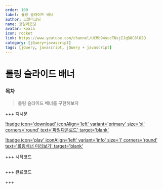 ```yaml
---
order: 100
label: 롤링 슬라이드 배너
author: 코알라코딩
name: 코알라코딩
avatar: koala
icon: rocket
link: https://www.youtube.com/channel/UCMb94yucTNsjIJqD8C8lO2Q
category: [jQuery+javascript]
tags: [jQuery, javascript, jQuery + javascript]
---
```


# 롤링 슬라이드 배너 <!-- omit in toc -->

### 목차 <!-- omit in toc -->



> 롤링 슬라이드 배너를 구현해보자

+++ 지시문

[!badge icon='download' iconAlign='left' variant='primary' size='xl' corners='round' text='파일다운로드' target='blank'](./files/roll/images.zip)

[!badge icon='play' iconAlign='left' variant='info' size='l' corners='round' text='롤링배너 미리보기' target='blank'](./files/rollq.html)

+++ 시작코드

```js # This is Tab 1

```

+++ 완료코드

+++
